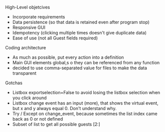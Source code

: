 High-Level objetcives
- Incorporate requirements
- Data persistence (so that data is retained even after program stop)
- Responsive GUI
- Idempotency (clicking multiple times doesn't give duplicate data)
- Ease of use (not all Guest fields required)

Coding architecture
- As much as possible, put every action into a definition
- Main GUI elements global,s o they can be referenced from any function
- decided to use comma-separated value for files to make the data transparent

Gotchas
- Listbox exportselection=False to avoid losing the listbox selection when you click around
- Listbox change event has an input (more), that shows the virtual event, but x and y always equal 0.  Don't understand why.
- Try / Except on change_event, because sometimes the list index came back as 0 or not defined
- Subset of list to get all possible guests [2:]
